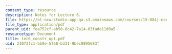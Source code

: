 ```yaml
---
content_type: resource
description: Notes for Lecture 6.
file: https://ol-ocw-studio-app-qa.s3.amazonaws.com/courses/15-084j-nonlinear-programming-spring-2004/21073fc1bb9e5f68b3319bec0895683f_lec6_constr_opt.pdf
file_type: application/pdf
parent_uid: fea752cf-ab50-6c42-7a14-03fade11d0a5
resourcetype: Document
title: lec6_constr_opt.pdf
uid: 21073fc1-bb9e-5f68-b331-9bec0895683f
---
```

